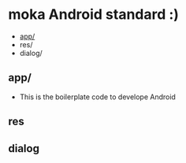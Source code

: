 # moka Android standard :) 

- [app/](app/)
- res/
- dialog/

## app/

- This is the boilerplate code to develope Android

## res

## dialog

